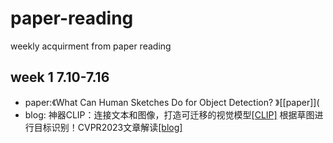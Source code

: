# paper-reading
weekly acquirment from paper reading

## week 1 7.10-7.16
* paper:《What Can Human Sketches Do for Object Detection? 》[[paper]](
* blog: 神器CLIP：连接文本和图像，打造可迁移的视觉模型[[CLIP]](https://zhuanlan.zhihu.com/p/493489688)
        根据草图进行目标识别！CVPR2023文章解读[[blog]](https://zhuanlan.zhihu.com/p/636265455)
